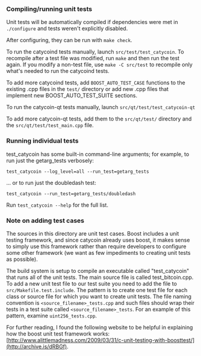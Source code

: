 ### Compiling/running unit tests

Unit tests will be automatically compiled if dependencies were met in `./configure`
and tests weren't explicitly disabled.

After configuring, they can be run with `make check`.

To run the catycoind tests manually, launch `src/test/test_catycoin`. To recompile
after a test file was modified, run `make` and then run the test again. If you
modify a non-test file, use `make -C src/test` to recompile only what's needed
to run the catycoind tests.

To add more catycoind tests, add `BOOST_AUTO_TEST_CASE` functions to the existing
.cpp files in the `test/` directory or add new .cpp files that
implement new BOOST_AUTO_TEST_SUITE sections.

To run the catycoin-qt tests manually, launch `src/qt/test/test_catycoin-qt`

To add more catycoin-qt tests, add them to the `src/qt/test/` directory and
the `src/qt/test/test_main.cpp` file.

### Running individual tests

test_catycoin has some built-in command-line arguments; for
example, to run just the getarg_tests verbosely:

    test_catycoin --log_level=all --run_test=getarg_tests

... or to run just the doubledash test:

    test_catycoin --run_test=getarg_tests/doubledash

Run `test_catycoin --help` for the full list.

### Note on adding test cases

The sources in this directory are unit test cases.  Boost includes a
unit testing framework, and since catycoin already uses boost, it makes
sense to simply use this framework rather than require developers to
configure some other framework (we want as few impediments to creating
unit tests as possible).

The build system is setup to compile an executable called "test_catycoin"
that runs all of the unit tests.  The main source file is called
test_bitcoin.cpp. To add a new unit test file to our test suite you need
to add the file to `src/Makefile.test.include`. The pattern is to create
one test file for each class or source file for which you want to create
unit tests.  The file naming convention is `<source_filename>_tests.cpp`
and such files should wrap their tests in a test suite
called `<source_filename>_tests`. For an example of this pattern,
examine `uint256_tests.cpp`.

For further reading, I found the following website to be helpful in
explaining how the boost unit test framework works:
[http://www.alittlemadness.com/2009/03/31/c-unit-testing-with-boosttest/](http://archive.is/dRBGf).
